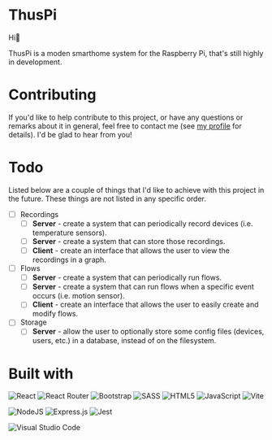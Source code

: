 # ThusPi

Hi👋

ThusPi is a moden smarthome system for the Raspberry Pi, that's still highly in development.

# Contributing

If you'd like to help contribute to this project, or have any questions or remarks about it in general, feel free to contact me (see [my profile](https://github.com/tjallingf/) for details). I'd be glad to hear from you!

# Todo

Listed below are a couple of things that I'd like to achieve with this project in the future. These things are not listed in any specific order.

- [ ] Recordings
  - [ ] **Server** - create a system that can periodically record devices (i.e. temperature sensors).
  - [ ] **Server** - create a system that can store those recordings.
  - [ ] **Client** - create an interface that allows the user to view the recordings in a graph.
- [ ] Flows
  - [ ] **Server** - create a system that can periodically run flows.
  - [ ] **Server** - create a system that can run flows when a specific event occurs (i.e. motion sensor).
  - [ ] **Client** - create an interface that allows the user to easily create and modify flows.
- [ ] Storage
  - [ ] **Server** - allow the user to optionally store some config files (devices, users, etc.) in a database, instead of on the filesystem.

# Built with

![React](https://img.shields.io/badge/react-%2320232a.svg?style=for-the-badge&logo=react&logoColor=%2361DAFB)
![React Router](https://img.shields.io/badge/React_Router-CA4245?style=for-the-badge&logo=react-router&logoColor=white)
![Bootstrap](https://img.shields.io/badge/bootstrap-%23563D7C.svg?style=for-the-badge&logo=bootstrap&logoColor=white)
![SASS](https://img.shields.io/badge/SASS-hotpink.svg?style=for-the-badge&logo=SASS&logoColor=white)
![HTML5](https://img.shields.io/badge/html5-%23E34F26.svg?style=for-the-badge&logo=html5&logoColor=white)
![JavaScript](https://img.shields.io/badge/javascript-%23323330.svg?style=for-the-badge&logo=javascript&logoColor=%23F7DF1E)
![Vite](https://img.shields.io/badge/vite-%23646CFF.svg?style=for-the-badge&logo=vite&logoColor=white)

![NodeJS](https://img.shields.io/badge/node.js-6DA55F?style=for-the-badge&logo=node.js&logoColor=white)
![Express.js](https://img.shields.io/badge/express.js-%23404d59.svg?style=for-the-badge&logo=express&logoColor=%2361DAFB)
![Jest](https://img.shields.io/badge/-jest-%23C21325?style=for-the-badge&logo=jest&logoColor=white)

![Visual Studio Code](https://img.shields.io/badge/Visual%20Studio%20Code-0078d7.svg?style=for-the-badge&logo=visual-studio-code&logoColor=white)
